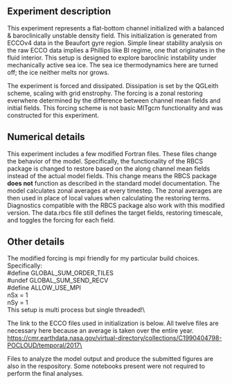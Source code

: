 ## Experiment description
This experiment represents a flat-bottom channel initialized with a balanced & baroclinically unstable
density field. This initialization is generated from ECCOv4 data in the Beaufort gyre region.
Simple linear stability analysis on the raw ECCO data implies a Phillips like BI regime, one that
originates in the fluid interior. This setup is designed to explore baroclinic instability under
mechanically active sea ice. The sea ice thermodynamics here are turned off; the ice neither melts nor
grows.

The experiment is forced and dissipated. Dissipation is set by the QGLeith scheme, scaling with grid
enstrophy. The forcing is a zonal restoring everwhere determined by the difference between channel mean
fields and initial fields. This forcing scheme is not basic MITgcm functionality and was constructed
for this experiment.

## Numerical details
This experiment includes a few modified Fortran files. These files change the behavior of the model.
Specifically, the functionality of the RBCS package is changed to restore based on
the along channel mean fields instead of the actual model fields. This change means the RBCS package
**does not** function as described in the standard model documentation. The model calculates zonal
averages at every timestep. The zonal averages are then used in place of local values when
calculating the restoring terms. Diagnostics compatible with the RBCS package also work
with this modified version. The data.rbcs file still defines the target fields, restoring timescale, and
toggles the forcing for each field.

## Other details
The modified forcing is mpi friendly for my particular build choices.\
Specifically:\
#define GLOBAL_SUM_ORDER_TILES\
#undef GLOBAL_SUM_SEND_RECV\
#define ALLOW_USE_MPI\
nSx = 1\
nSy = 1\
This setup is multi process but single threaded!\

The link to the ECCO files used in initialization is below. All twelve files are necessary here
because an average is taken over the entire year.\
https://cmr.earthdata.nasa.gov/virtual-directory/collections/C1990404798-POCLOUD/temporal/2017\

Files to analyze the model output and produce the submitted figures are also in the respository. Some
notebooks present were not required to perform the final analyses.
